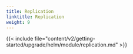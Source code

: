 ```yaml
---
title: Replication
linktitle: Replication
weight: 9
---
```


{{< include  file="content/v2/getting-started/upgrade/helm/module/replication.md"  >}}
